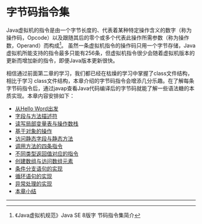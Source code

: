 # 字节码指令集

Java虚拟机的指令是由一个字节长度的、代表着某种特定操作含义的数字（称为操作码，Opcode）以及跟随其后的零个或多个代表此操作所需参数（称为操作数，Operand）而构成[^1]。 虽然一条虚拟机指令的操作码只用一个字节存储，Java虚拟机所能支持的指令最多只能有256条，但虚拟机指令很少会随着虚拟机版本的更新而增加新的指令，即便Java版本更新很快。

相信通过前面第二章的学习，我们都已经在枯燥的学习中掌握了class文件结构，相比于学习 class文件结构，本章介绍的字节码指令会增添几分乐趣。在了解每条字节码指令后，通过javap查看Java代码编译后的字节码就能了解一些语法糖的本质实现。本章内容安排如下：

* [从Hello Word出发](01.md)
* [字段与方法描述符](02.md)
* [读写局部变量表与操作数栈](03.md)
* [基于对象的操作](04.md)
* [访问静态字段与静态方法](05.md)
* [调用方法的四条指令](06.md)
* [不同类型返回值对应的指令](07.md)
* [创建数组与访问数组元素](08.md)
* [条件分支语句的实现](09.md)
* [循环语句的实现](10.md)
* [异常处理的实现](11.md)
* [本章小结](12.md)

---

[^1]: 《Java虚拟机规范》Java SE 8版字 节码指令集简介

 

